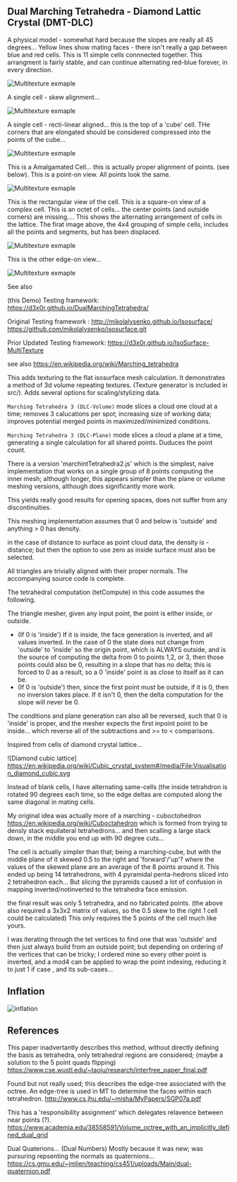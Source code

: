 ## Dual Marching Tetrahedra - Diamond Lattic Crystal  (DMT-DLC)


A physical model - somewhat hard because the slopes are really all 45 degrees...
Yellow lines show mating faces - there isn't really a gap between blue and red cells.
This is 11 simple cells connnected together.  This arrangment is fairly stable, and can
continue alternating red-blue forever, in every direction.

![Multitexture exmaple](sm20200506_094458.jpg)

A single cell - skew alignment...

![Multitexture exmaple](sm20200506_094548.jpg)


A single cell - recti-linear aligned... this is the top of a 'cube' cell.
THe corners that are elongated should be considered compressed into the points of the cube...

![Multitexture exmaple](sm20200506_094554.jpg)

This is a Amalgamated Cell... this is actually proper alignment of points. (see below).
This is a point-on view.  All points look the same.


![Multitexture exmaple](sm20200506_094702.jpg)


This is the rectangular view of the cell.  This is a square-on view of a complex cell.
This is an octet of cells... the center points (and outside corners) are missing.... 
This shows the alternating arrangement of cells in the lattice. The firat image above, the 4x4 grouping
of simple cells, includes all the points and segments, but has been displaced.  

![Multitexture exmaple](sm20200506_094730.jpg)

This is the other edge-on view...

![Multitexture exmaple](sm20200506_094749.jpg)


See also

(this Demo) Testing framework: https://d3x0r.github.io/DualMarchingTetrahedra/

Original Testing framework : http://mikolalysenko.github.io/Isosurface/  https://github.com/mikolalysenko/isosurface.git


Prior Updated Testing framework: https://d3x0r.github.io/IsoSurface-MultiTexture


see also https://en.wikipedia.org/wiki/Marching_tetrahedra


This adds texturing to the flat isosurface mesh calculation.  It demonstrates a method of 3d volume repeating textures.  (Texture generator is included in src/).
Adds several options for scaling/stylizing data.

`Marching Tetrahedra 3 (DLC-Volume)` mode slices a cloud one cloud at a time; removes 3 calucations per spot; increasing size of working data; improves potential merged points in maximized/minimized conditions.

`Marching Tetrahedra 3 (DLC-Plane)` mode slices a cloud a plane at a time, generating a single calculation for all shared points.  Duduces the point count.

There is a version 'marchintTetrahedra2.js' which is the simplest, naive implementation that works on a single group of 8 points computing the inner mesh; although longer, this appears simpler than the plane or volume meshing versions, although does significantly more work.

This yields really good results for opening spaces, does not suffer from any discontinuities.

This meshing implementation assumes that 0 and below is 'outside' and anything > 0 has density.

in the case of distance to surface as point cloud data, the density is -distance; but then the option to use zero as inside surface must also be selected.

All triangles are trivially aligned with their proper normals.  The accompanying source code is complete.

The tetrahedral computation (tetCompute) in this code assumes the following.

The triangle mesher, given any input point, the point is either inside, or outside.  
  - (If 0 is 'inside') If it is inside, the face generation is inverted, and all values inverted.  In the case of 0 the state does not change from 'outside' to 'inside' so the origin point, which is ALWAYS outside, and is the source of computing the delta from 0 to points 1,2, or 3, then those points could also be 0, resulting in a slope that has no delta; this is forced to 0 as a result, so a 0 'inside' point is as close to itself as it can be.
  - (If 0 is 'outside') then, since the first point must be outside, if it is 0, then no inversion takes place.  If it isn't 0, then the delta computation for the slope will never be 0.

The conditions and plane generation can also all be reversed, such that 0 is 'inside' is proper, and the mesher expects the first inpoint point to be inside... which reverse all of the subtractions and >= to < comparisons.

Inspired from cells of diamond crystal lattice...

![Diamond cubic lattice] https://en.wikipedia.org/wiki/Cubic_crystal_system#/media/File:Visualisation_diamond_cubic.svg

Instead of blank cells, I have alternating same-cells (the inside
tetrahdron is rotated 90 degrees each time, so the edge deltas are computed
along the same diagonal in mating cells.

My original idea was actually more of a marching - cuboctohedron
https://en.wikipedia.org/wiki/Cuboctahedron
which is formed from trying to densly stack equilateral tetrahedrons... and
then scalling a large stack down, in the middle you end up with 90 degree
cuts...

The cell is actually simpler than that; being a marching-cube, but with the
middle plane of it skewed  0.5 to the right and 'forward'/'up'?  where the
values of the skewed plane are an average of the 8 points around it.  This
ended up being 14 tetrahedrons, with 4 pyramidal penta-hedrons sliced into
2 tetrahedron each... But slicing the pyramids caused a lot of confusion in
mapping inverted/notinverted to the tetrahedra face emission.

the final result was only 5 tetrahedra, and no fabricated points.  (the
above also required a 3x3x2 matrix of values, so the 0.5 skew to the right
1 cell could be calculated)  This only requires the 5 points of the cell
much like yours.

I was iterating through the tet vertices to find one that was 'outside' and
then just always build from an outside point; but depending on ordering of
the vertices that can be tricky; I ordered mine so every other point is
inverted, and a mod4 can be applied to wrap the point indexing, reducing it
to just 1 if case , and its sub-cases...

## Inflation

![inflation](src/images/MarchingTet-Scaling.png )

## References

This paper inadvertantly describes this method, without directly defining the basis as
tetrahedra, only tetrahedral regions are considered; (maybe a solution to the 5 point quads flipping)
https://www.cse.wustl.edu/~taoju/research/interfree_paper_final.pdf


Found but not really used; this describes the edge-tree associated with the octree.
An edge-tree is used in MT to determine the faces within each tetrahedron.
http://www.cs.jhu.edu/~misha/MyPapers/SGP07a.pdf


This has a 'responsibility assignment' which delegates relavence between near points (?).
https://www.academia.edu/38558591/Volume_octree_with_an_implicitly_defined_dual_grid


Dual Quaterions... (Dual Numbers) Mostly because it was new; was pursuring repsenting the normals as quaternions... 
https://cs.gmu.edu/~jmlien/teaching/cs451/uploads/Main/dual-quaternion.pdf